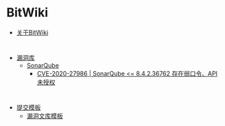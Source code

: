 # BitWiki

* [关于BitWiki](README.md)

#
* [漏洞库](database/VulDB/README.md)
	* [SonarQube](database/VulDB/SonarQube/README.md)
		* [CVE-2020-27986 | SonarQube <= 8.4.2.36762 存在弱口令、API未授权](database/VulDB/SonarQube/CVE-2020-27986.md)
		
#
* [提交模板](database/DocModel/README.md)
	* [漏洞文库模板](database/DocModel/漏洞文库模板.md)


